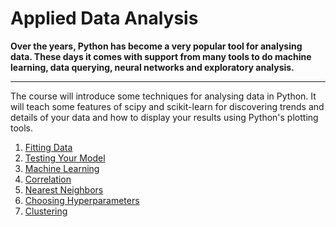 # Applied Data Analysis

__Over the years, Python has become a very popular tool for analysing data. These days it comes with support from many tools to do machine learning, data querying, neural networks and exploratory analysis.__

---

The course will introduce some techniques for analysing data in Python. It will teach some features of scipy and scikit-learn for discovering trends and details of your data and how to display your results using Python's plotting tools.

1. [Fitting Data](https://nbviewer.org/github/bibliotekue/applied-data-analysis/blob/main/fitting_data.ipynb)
2. [Testing Your Model](https://nbviewer.org/github/bibliotekue/applied-data-analysis/blob/main/testing_model.ipynb)
3. [Machine Learning](https://nbviewer.org/github/bibliotekue/applied-data-analysis/blob/main/machine_learning.ipynb)
4. [Correlation](https://nbviewer.org/github/bibliotekue/applied-data-analysis/blob/main/correlation.ipynb)
5. [Nearest Neighbors](https://nbviewer.org/github/bibliotekue/applied-data-analysis/blob/main/nearest_neighbours.ipynb)
6. [Choosing Hyperparameters](https://nbviewer.org/github/bibliotekue/applied-data-analysis/blob/main/choosing_hyperparameters.ipynb)
7. [Clustering](https://nbviewer.org/github/bibliotekue/applied-data-analysis/blob/main/clustering.ipynb)

